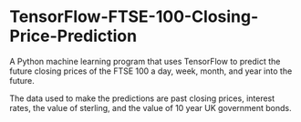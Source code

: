 # TensorFlow-FTSE-100-Closing-Price-Prediction
A Python machine learning program that uses TensorFlow to predict the future closing prices of the FTSE 100 a day, week, month, and year into the future.

The data used to make the predictions are past closing prices, interest rates, the value of sterling, and the value of 10 year UK government bonds.
